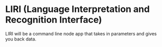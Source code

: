 
# LIRI (Language Interpretation and Recognition Interface)
LIRI will be a command line node app that takes in parameters and gives you back data.
